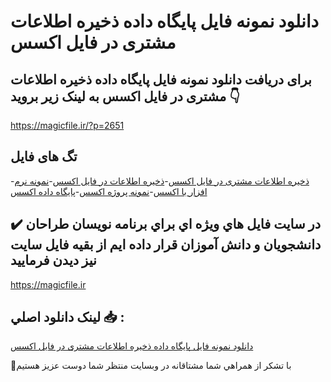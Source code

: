 # دانلود نمونه فایل پایگاه داده ذخیره اطلاعات مشتری در فایل اکسس

## برای دریافت دانلود نمونه فایل پایگاه داده ذخیره اطلاعات مشتری در فایل اکسس به لینک زیر بروید 👇

https://magicfile.ir/?p=2651

## تگ های فایل

-[ذخیره اطلاعات مشتری در فایل اکسس](https://magicfile.ir/product/%d9%86%d9%85%d9%88%d9%86%d9%87-%d9%81%d8%a7%db%8c%d9%84-%d9%be%d8%a7%db%8c%da%af%d8%a7%d9%87-%d8%af%d8%a7%d8%af%d9%87-%d8%b0%d8%ae%db%8c%d8%b1%d9%87-%d8%a7%d8%b7%d9%84%d8%a7%d8%b9%d8%a7%d8%aa-%d9%85%d8%b4%d8%aa%d8%b1%db%8c-%d8%a7%da%a9%d8%b3%d8%b3/)-[ذخیره اطلاعات در فایل اکسس](https://magicfile.ir/product/%d9%86%d9%85%d9%88%d9%86%d9%87-%d9%81%d8%a7%db%8c%d9%84-%d9%be%d8%a7%db%8c%da%af%d8%a7%d9%87-%d8%af%d8%a7%d8%af%d9%87-%d8%b0%d8%ae%db%8c%d8%b1%d9%87-%d8%a7%d8%b7%d9%84%d8%a7%d8%b9%d8%a7%d8%aa-%d9%85%d8%b4%d8%aa%d8%b1%db%8c-%d8%a7%da%a9%d8%b3%d8%b3/)-[نمونه نرم افزار با اکسس](https://magicfile.ir/product/%d9%86%d9%85%d9%88%d9%86%d9%87-%d9%81%d8%a7%db%8c%d9%84-%d9%be%d8%a7%db%8c%da%af%d8%a7%d9%87-%d8%af%d8%a7%d8%af%d9%87-%d8%b0%d8%ae%db%8c%d8%b1%d9%87-%d8%a7%d8%b7%d9%84%d8%a7%d8%b9%d8%a7%d8%aa-%d9%85%d8%b4%d8%aa%d8%b1%db%8c-%d8%a7%da%a9%d8%b3%d8%b3/)-[نمونه پروژه اکسس](https://magicfile.ir/product/%d9%86%d9%85%d9%88%d9%86%d9%87-%d9%81%d8%a7%db%8c%d9%84-%d9%be%d8%a7%db%8c%da%af%d8%a7%d9%87-%d8%af%d8%a7%d8%af%d9%87-%d8%b0%d8%ae%db%8c%d8%b1%d9%87-%d8%a7%d8%b7%d9%84%d8%a7%d8%b9%d8%a7%d8%aa-%d9%85%d8%b4%d8%aa%d8%b1%db%8c-%d8%a7%da%a9%d8%b3%d8%b3/)-[پایگاه داده اکسس](https://magicfile.ir/product/%d9%86%d9%85%d9%88%d9%86%d9%87-%d9%81%d8%a7%db%8c%d9%84-%d9%be%d8%a7%db%8c%da%af%d8%a7%d9%87-%d8%af%d8%a7%d8%af%d9%87-%d8%b0%d8%ae%db%8c%d8%b1%d9%87-%d8%a7%d8%b7%d9%84%d8%a7%d8%b9%d8%a7%d8%aa-%d9%85%d8%b4%d8%aa%d8%b1%db%8c-%d8%a7%da%a9%d8%b3%d8%b3/)

## ✔️ در سايت فايل هاي ويژه اي براي برنامه نويسان طراحان دانشجويان و دانش آموزان قرار داده ايم از بقيه فايل سايت نيز ديدن فرماييد

https://magicfile.ir


## لينک دانلود اصلي 📥 :

[دانلود نمونه فایل پایگاه داده ذخیره اطلاعات مشتری در فایل اکسس](https://magicfile.ir/product/%d9%86%d9%85%d9%88%d9%86%d9%87-%d9%81%d8%a7%db%8c%d9%84-%d9%be%d8%a7%db%8c%da%af%d8%a7%d9%87-%d8%af%d8%a7%d8%af%d9%87-%d8%b0%d8%ae%db%8c%d8%b1%d9%87-%d8%a7%d8%b7%d9%84%d8%a7%d8%b9%d8%a7%d8%aa-%d9%85%d8%b4%d8%aa%d8%b1%db%8c-%d8%a7%da%a9%d8%b3%d8%b3/) 


🙏با تشکر از همراهي شما مشتاقانه در وبسایت منتظر شما دوست عزیز هستیم

